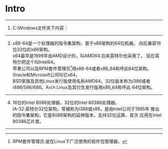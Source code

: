 # Intro
***
1. C:\Windows文件夹下内容：  
---
2. x86-64是一个处理器的指令集架构，基于x86架构的64位拓展。
向后兼容16位32位的x86架构。  
x64最早是1999年由AMD设计的，叫AMD64.后来英特尔也采用了。
现在英特尔把这个叫Intel64。  
苹果公司以及RPM套件管理员[^RPM套件管理员]用x86-64或者x86_64称呼此64位架构。
Oracle和Microsoft公司叫它x64。  
BSD家族及其他Linux发行版使用名称AMD64，32位版本称为i386或者
i486/586/686。Arch Linux及其衍生发行版用x86_64称呼此
64位架构。  
***
4. 16位的Intel 8086处理器，32位的Intel 80386处理器。  
IA-32:英特尔32位架构，常被称为i386或x86。是由Intel公司于1985年
推出的指令集架构，它是8086架构的延伸版本，支持32位运算，首次
应用在Intel 80386芯片里。

***
[^RPM套件管理员]:RPM套件管理员:是在Linux下广泛使用的软件包管理器。